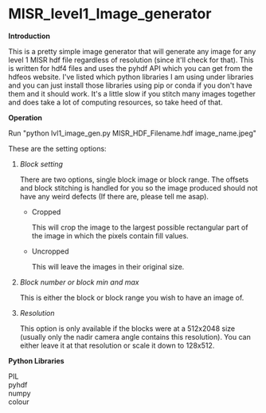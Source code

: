 # MISR_level1_Image_generator

<b>Introduction</b>
<p>
This is a pretty simple image generator that will generate any image for any level 1 MISR hdf file regardless of resolution (since it'll check for that). This is written for hdf4 files and uses the pyhdf API which you can get from the hdfeos website.
I've listed which python libraries I am using under libraries and you can just install those libraries using pip or conda if you don't have them and it should work. It's a little slow if you stitch many images together and does take a lot of computing resources, so take heed of that.
</p>
<b>Operation</b>
<p>
Run "python lvl1_image_gen.py MISR_HDF_Filename.hdf image_name.jpeg"

These are the setting options:
<ol>
<li><em>Block setting</em></li>
  <p>There are two options, single block image or block range. The offsets and block stitching is handled for you so the image produced should not have any weird defects (If there are, please tell me asap).</p>
  <ul>
  <li>Cropped</li>
    <p>This will crop the image to the largest possible rectangular part of the image in which the pixels contain fill values.</p>
    <li>Uncropped</li>
    <p>This will leave the images in their original size.</p>
    </ul>
 <li><em>Block number or block min and max</em></li>
 <p>This is either the block or block range you wish to have an image of.</p>
 <li><em>Resolution</em></li>
 <p>This option is only available if the blocks were at a 512x2048 size (usually only the nadir camera angle contains this resolution). You can either leave it at that resolution or scale it down to 128x512.</p>
 
 </ol>
 
</p>

<b>Python Libraries</b>
<p>PIL<br>pyhdf<br>numpy<br>colour</p>


